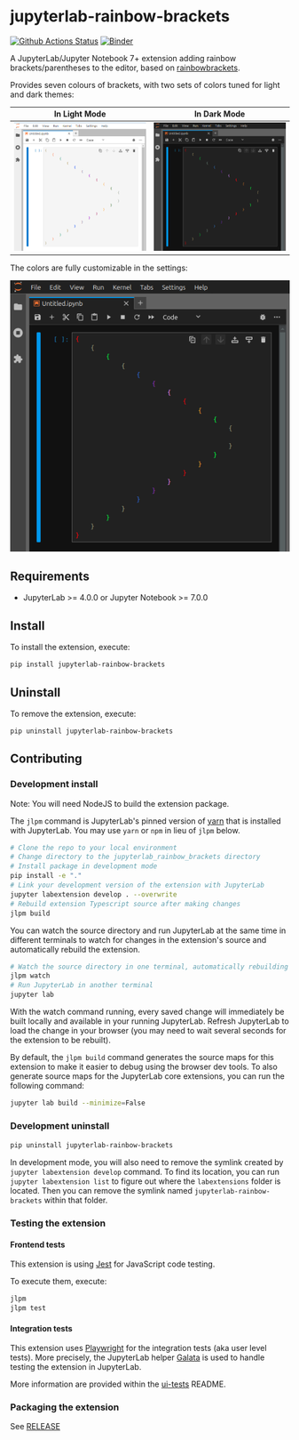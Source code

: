 # jupyterlab-rainbow-brackets

[![Github Actions Status](https://github.com/krassowski/jupyterlab-rainbow-brackets/workflows/Build/badge.svg)](https://github.com/krassowski/jupyterlab-rainbow-brackets/actions/workflows/build.yml)
[![Binder](https://mybinder.org/badge_logo.svg)](https://mybinder.org/v2/gh/krassowski/jupyterlab-rainbow-brackets/main?urlpath=lab)

A JupyterLab/Jupyter Notebook 7+ extension adding rainbow brackets/parentheses to the editor, based on [rainbowbrackets](https://github.com/eriknewland/rainbowbrackets).

Provides seven colours of brackets, with two sets of colors tuned for light and dark themes:

| In Light Mode | In Dark Mode |
|--|--|
| ![rainbow brackets in light mode][light] | ![rainbow brackets in dark mode][dark] |

The colors are fully customizable in the settings:

![rainbow brackets settings][settings]

[light]: https://raw.githubusercontent.com/krassowski/jupyterlab-rainbow-brackets/main/docs/images/light.png
[dark]: https://raw.githubusercontent.com/krassowski/jupyterlab-rainbow-brackets/main/docs/images/dark.png
[settings]: https://raw.githubusercontent.com/krassowski/jupyterlab-rainbow-brackets/main/docs/images/dark.png

## Requirements

- JupyterLab >= 4.0.0 or Jupyter Notebook >= 7.0.0

## Install

To install the extension, execute:

```bash
pip install jupyterlab-rainbow-brackets
```

## Uninstall

To remove the extension, execute:

```bash
pip uninstall jupyterlab-rainbow-brackets
```

## Contributing

### Development install

Note: You will need NodeJS to build the extension package.

The `jlpm` command is JupyterLab's pinned version of
[yarn](https://yarnpkg.com/) that is installed with JupyterLab. You may use
`yarn` or `npm` in lieu of `jlpm` below.

```bash
# Clone the repo to your local environment
# Change directory to the jupyterlab_rainbow_brackets directory
# Install package in development mode
pip install -e "."
# Link your development version of the extension with JupyterLab
jupyter labextension develop . --overwrite
# Rebuild extension Typescript source after making changes
jlpm build
```

You can watch the source directory and run JupyterLab at the same time in different terminals to watch for changes in the extension's source and automatically rebuild the extension.

```bash
# Watch the source directory in one terminal, automatically rebuilding when needed
jlpm watch
# Run JupyterLab in another terminal
jupyter lab
```

With the watch command running, every saved change will immediately be built locally and available in your running JupyterLab. Refresh JupyterLab to load the change in your browser (you may need to wait several seconds for the extension to be rebuilt).

By default, the `jlpm build` command generates the source maps for this extension to make it easier to debug using the browser dev tools. To also generate source maps for the JupyterLab core extensions, you can run the following command:

```bash
jupyter lab build --minimize=False
```

### Development uninstall

```bash
pip uninstall jupyterlab-rainbow-brackets
```

In development mode, you will also need to remove the symlink created by `jupyter labextension develop`
command. To find its location, you can run `jupyter labextension list` to figure out where the `labextensions`
folder is located. Then you can remove the symlink named `jupyterlab-rainbow-brackets` within that folder.

### Testing the extension

#### Frontend tests

This extension is using [Jest](https://jestjs.io/) for JavaScript code testing.

To execute them, execute:

```sh
jlpm
jlpm test
```

#### Integration tests

This extension uses [Playwright](https://playwright.dev/docs/intro) for the integration tests (aka user level tests).
More precisely, the JupyterLab helper [Galata](https://github.com/jupyterlab/jupyterlab/tree/master/galata) is used to handle testing the extension in JupyterLab.

More information are provided within the [ui-tests](./ui-tests/README.md) README.

### Packaging the extension

See [RELEASE](RELEASE.md)

